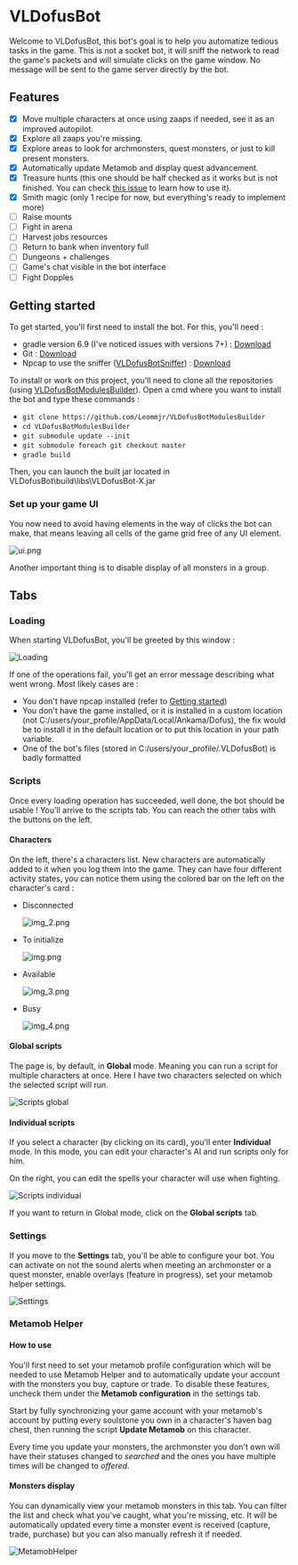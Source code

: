 # VLDofusBot

Welcome to VLDofusBot, this bot's goal is to help you automatize tedious tasks in the game. This is not a socket bot, it
will sniff the network to read the game's packets and will simulate clicks on the game window. No message will be sent
to the game server directly by the bot.

## Features

- [x] Move multiple characters at once using zaaps if needed, see it as an improved autopilot.
- [x] Explore all zaaps you're missing.
- [x] Explore areas to look for archmonsters, quest monsters, or just to kill present monsters.
- [x] Automatically update Metamob and display quest advancement.
- [x] Treasure hunts (this one should be half checked as it works but is not finished. You can
  check [this issue](https://github.com/viclew1/VLDofusBot/issues/8) to learn how to use it).
- [x] Smith magic (only 1 recipe for now, but everything's ready to implement more)
- [ ] Raise mounts
- [ ] Fight in arena
- [ ] Harvest jobs resources
- [ ] Return to bank when inventory full
- [ ] Dungeons + challenges
- [ ] Game's chat visible in the bot interface
- [ ] Fight Dopples

## Getting started

To get started, you'll first need to install the bot. For this, you'll need :

- gradle version 6.9 (I've noticed issues with versions 7+) : [Download](https://gradle.org/releases/)
- Git : [Download](https://git-scm.com/downloads)
- Npcap to use the
  sniffer ([VLDofusBotSniffer](https://github.com/viclew1/VLDofusBotSniffer)) : [Download](https://npcap.com/#download)

To install or work on this project, you'll need to clone all the repositories
(using [VLDofusBotModulesBuilder](https://github.com/viclew1/VLDofusBotModulesBuilder)). Open a cmd where you want to
install the bot and type these commands :

- ```git clone https://github.com/Leommjr/VLDofusBotModulesBuilder```
- ```cd VLDofusBotModulesBuilder```
- ```git submodule update --init```
- ```git submodule foreach git checkout master```
- ```gradle build```

Then, you can launch the built jar located in VLDofusBot\build\libs\VLDofusBot-X.jar

### Set up your game UI

You now need to avoid having elements in the way of clicks the bot can make, that means leaving all cells of the game
grid free of any UI element.

![ui.png](demo/ui.png)

Another important thing is to disable display of all monsters in a group.

## Tabs

### Loading

When starting VLDofusBot, you'll be greeted by this window :

![Loading](demo/loading_screen.png)

If one of the operations fail, you'll get an error message describing what went wrong.
Most likely cases are :

- You don't have npcap installed (refer to [Getting started](#getting-started))
- You don't have the game installed, or it is installed in a custom location
  (not C:/users/your_profile/AppData/Local/Ankama/Dofus), the fix would be to install it in the default location or to
  put this location in your path variable.
- One of the bot's files (stored in C:/users/your_profile/.VLDofusBot) is badly formatted

### Scripts

Once every loading operation has succeeded, well done, the bot should be usable ! You'll arrive to the scripts tab.
You can reach the other tabs with the buttons on the left.

#### Characters

On the left, there's a characters list. New characters are automatically added to it when you log them into the game.
They can have four different activity states, you can notice them using the colored bar on the left on the character's
card :

- Disconnected

  ![img_2.png](demo/status_disconnected.png)
- To initialize

  ![img.png](demo/status_to_initialize.png)
- Available

  ![img_3.png](demo/status_available.png)
- Busy

  ![img_4.png](demo/status_busy.png)

#### Global scripts

The page is, by default, in **Global** mode. Meaning you can run a script for multiple characters at once. Here I have
two characters selected on which the selected script will run.

![Scripts global](demo/scripts_screen_global.png)

#### Individual scripts

If you select a character (by clicking on its card), you'll enter **Individual** mode. In this mode, you can edit
your character's AI and run scripts only for him.

On the right, you can edit the spells your character will use when fighting.

![Scripts individual](demo/scripts_screen_individual.png)

If you want to return in Global mode, click on the **Global scripts** tab.

### Settings

If you move to the **Settings** tab, you'll be able to configure your bot. You can activate on not the sound alerts when
meeting an archmonster or a quest monster, enable overlays (feature in progress), set your metamob helper settings.

![Settings](demo/settings_screen.png)

### Metamob Helper

#### How to use

You'll first need to set your metamob profile configuration which will be needed to
use Metamob Helper and to automatically update your account with the monsters you buy, capture or
trade. To disable these features, uncheck them under the **Metamob configuration** in the settings tab.

Start by fully synchronizing your game account with your metamob's account by putting every soulstone you own in a
character's haven bag chest, then running the script **Update Metamob** on this character.

Every time you update your monsters, the archmonster you don't own will have their statuses changed to *searched* and
the ones you have multiple times will be changed to *offered*.

#### Monsters display

You can dynamically view your metamob monsters in this tab. You can filter the list and check what you've caught, what
you're missing, etc. It will be automatically updated every time a monster event is received (capture, trade,
purchase) but you can also manually refresh it if needed.

![MetamobHelper](demo/metamob_screen.png)

